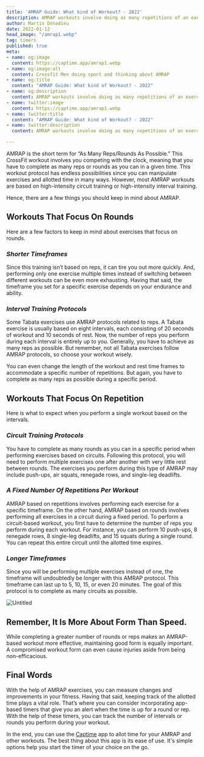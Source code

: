 ```yaml
---
title: 'AMRAP Guide: What kind of Workout? - 2022'
description: AMRAP workouts involve doing as many repetitions of an exercise as possible during a set amount of time, without resting (or with very limited resting). AMRAP is an acronym for "as many rounds as possible". They can be beneficial to literally anyone at any fitness level. 
author: Martin Donadieu
date: 2022-01-12
head_image: "/amrap1.webp"
tag: timers
published: true
meta:
- name: og:image
  content: https://captime.app/amrap1.webp
- name: og:image:alt
  content: Crossfit Men doing sport and thinking about AMRAP
- name: og:title
  content: "AMRAP Guide: What kind of Workout? - 2022"
- name: og:description
  content: AMRAP workouts involve doing as many repetitions of an exercise as possible during a set amount of time, without resting (or with very limited resting). AMRAP is an acronym for "as many rounds as possible". They can be beneficial to literally anyone at any fitness level.
- name: twitter:image
  content: https://captime.app/amrap1.webp
- name: twitter:title
  content: "AMRAP Guide: What kind of Workout? - 2022"
- name: twitter:description
  content: AMRAP workouts involve doing as many repetitions of an exercise as possible during a set amount of time, without resting (or with very limited resting). AMRAP is an acronym for "as many rounds as possible". They can be beneficial to literally anyone at any fitness level.

---
```


AMRAP is the short term for “As Many Reps/Rounds As Possible.” This CrossFit workout involves you competing with the clock, meaning that you have to complete as many reps or rounds as you can in a given time. This workout protocol has endless possibilities since you can manipulate exercises and allotted time in many ways. However, most AMRAP workouts are based on high-intensity circuit training or high-intensity interval training.

Hence, there are a few things you should keep in mind about AMRAP.

## **Workouts That Focus On Rounds**

Here are a few factors to keep in mind about exercises that focus on rounds.

### ***Shorter Timeframes***

Since this training isn’t based on reps, it can tire you out more quickly. And, performing only one exercise multiple times instead of switching between different workouts can be even more exhausting. Having that said, the timeframe you set for a specific exercise depends on your endurance and ability.

### ***Interval Training Protocols***

Some Tabata exercises use AMRAP protocols related to reps. A Tabata exercise is usually based on eight intervals, each consisting of 20 seconds of workout and 10 seconds of rest. Now, the number of reps you perform during each interval is entirely up to you. Generally, you have to achieve as many reps as possible. But remember, not all Tabata exercises follow AMRAP protocols, so choose your workout wisely.

You can even change the length of the workout and rest time frames to accommodate a specific number of repetitions. But again, you have to complete as many reps as possible during a specific period.

## **Workouts That Focus On Repetition**

Here is what to expect when you perform a single workout based on the intervals.

### ***Circuit Training Protocols***

You have to complete as many rounds as you can in a specific period when performing exercises based on circuits. Following this protocol, you will need to perform multiple exercises one after another with very little rest between rounds. The exercises you perform during this type of AMRAP may include push-ups, air squats, renegade rows, and single-leg deadlifts.

### ***A Fixed Number Of Repetitions Per Workout***

AMRAP based on repetitions involves performing each exercise for a specific timeframe. On the other hand, AMRAP based on rounds involves performing all exercises in a circuit during a fixed period. To perform a circuit-based workout, you first have to determine the number of reps you perform during each workout. For instance, you can perform 10 push-ups, 8 renegade rows, 8 single-leg deadlifts, and 15 squats during a single round. You can repeat this entire circuit until the allotted time expires.

### ***Longer Timeframes***

Since you will be performing multiple exercises instead of one, the timeframe will undoubtedly be longer with this AMRAP protocol. This timeframe can last up to 5, 10, 15, or even 20 minutes. The goal of this protocol is to complete as many circuits as possible.

![Untitled](/amrap2.webp)

## **Remember, It Is More About Form Than Speed.**

While completing a greater number of rounds or reps makes an AMRAP-based workout more effective, maintaining good form is equally important. A compromised workout form can even cause injuries aside from being non-efficacious.

## **Final Words**

With the help of AMRAP exercises, you can measure changes and improvements in your fitness. Having that said, keeping track of the allotted time plays a vital role. That’s where you can consider incorporating app-based timers that give you an alert when the time is up for a round or rep. With the help of these timers, you can track the number of intervals or rounds you perform during your workout.

In the end, you can use the [Captime](http://onelink.to/captime) app to allot time for your AMRAP and other workouts. The best thing about this app is its ease of use. It's simple options help you start the timer of your choice on the go.
